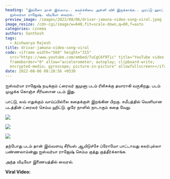 ```yaml
---
heading: "இவ்ளோ நாள் இல்லாம.. கவர்ச்சியை அள்ளி வீசி இருக்காங்க.. முரட்டு ஹாட்
  ஐஸ்வர்யா ராஜேஷ். வீடியோ வைரல்.  "
preview_image: /images/2022/08/06/drivar-jamuna-video-song-viral.jpeg
image_resize: /cdn-cgi/image/w=640,fit=scale-down,q=80,f=auto
categories: cinema
authors: Santhosh
tags:
  - Aishwarya Rajesh
title: drivar-jamuna-video-song-viral
code: <iframe width="560" height="315"
  src="https://www.youtube.com/embed/7uCgC6f9Tic" title="YouTube video player"
  frameborder="0" allow="accelerometer; autoplay; clipboard-write;
  encrypted-media; gyroscope; picture-in-picture" allowfullscreen></iframe>
date: 2022-08-06 08:28:56 +0530
---
```

ஐஸ்வர்யா ராஜேஷ் நடிக்கும் ட்ரைவர் ஜமுனா படம் ரிலீசுக்கு தயாராகி வருகிறது. படம் முழுக்க கொஞ்ச சீரியஸான படம் இது.

பாட்டு, லவ் எதுக்கும் வாய்ப்பில்லை கதைக்குள் இறங்கின பிறகு. சமீபத்தில் வெளியான படத்தின் ட்ரைலர் செம்ம ஹிட்டு. ஒரே நாளில் நாடாகும் கதை வேறு.

![](/images/2022/08/06/cool-dude-driver-jamuna-.jpeg)

![](/images/2022/08/06/cool-dude-driver-jamuna-1.jpeg)

![](/images/2022/08/06/cool-dude-driver-jamuna-2.jpeg)

தற்போது படம் தான் இவ்வளவு சீரியஸ் ஆயிடுச்சே ப்ரோமோ பாட்டாவது கலர்புல்லா பண்ணலாம்ன்னு ஐஸ்வர்யா ராஜேஷ் செம்ம குத்து குத்தீர்க்காங்க.

அந்த வீடியோ இணையத்தில் வைரல்.

**Viral Video:**